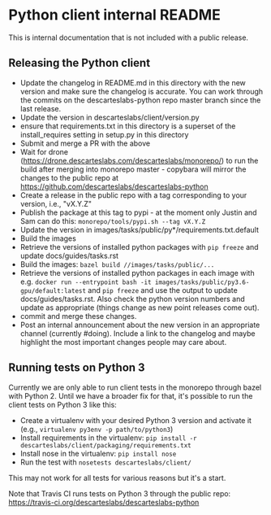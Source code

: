 Python client internal README
=============================

This is internal documentation that is not included with a public release.


Releasing the Python client
---------------------------

- Update the changelog in README.md in this directory with the new version
  and make sure the changelog is accurate. You can work through the commits
  on the descarteslabs-python repo master branch since the last release.
- Update the version in descarteslabs/client/version.py
- ensure that requirements.txt in this directory is a superset of the
  install_requires setting in setup.py in this directory
- Submit and merge a PR with the above
- Wait for drone (https://drone.descarteslabs.com/descarteslabs/monorepo/)
  to run the build after merging into monorepo master -
  copybara will mirror the changes to the public repo at
  https://github.com/descarteslabs/descarteslabs-python
- Create a release in the public repo with a tag corresponding to your
  version, i.e., "vX.Y.Z"
- Publish the package at this tag to pypi - at the moment only Justin
  and Sam can do this: `monorepo/tools/pypi.sh --tag vX.Y.Z`
- Update the version in images/tasks/public/py\*/requirements.txt.default
- Build the images
- Retrieve the versions of installed python packages with `pip freeze`
  and update docs/guides/tasks.rst
- Build the images: `bazel build //images/tasks/public/...`
- Retrieve the versions of installed python packages in each image with e.g.
  `docker run --entrypoint bash -it images/tasks/public/py3.6-gpu/default:latest` 
  and `pip freeze` and use the output to update docs/guides/tasks.rst. Also
  check the python version numbers and update as appropriate (things change as
  new point releases come out).
- commit and merge these changes.
- Post an internal announcement about the new version in an appropriate
  channel (currently #doing). Include a link to the changelog and maybe
  highlight the most important changes people may care about.


Running tests on Python 3
-------------------------

Currently we are only able to run client tests in the monorepo through bazel with Python 2. Until we have a broader fix for that, it's possible to run the client tests on Python 3 like this:

- Create a virtualenv with your desired Python 3 version and activate it (e.g., `virtualenv py3env -p path/to/python3`)
- Install requirements in the virtualenv: `pip install -r descarteslabs/client/packaging/requirements.txt`
- Install nose in the virtualenv: `pip install nose`
- Run the test with `nosetests descarteslabs/client/`

This may not work for all tests for various reasons but it's a start.

Note that Travis CI runs tests on Python 3 through the public repo: https://travis-ci.org/descarteslabs/descarteslabs-python